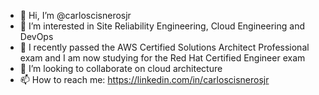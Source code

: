 - 👋 Hi, I’m @carloscisnerosjr
- 👀 I’m interested in Site Reliability Engineering, Cloud Engineering and DevOps
- 🌱 I recently passed the AWS Certified Solutions Architect Professional exam and I am now studying for the Red Hat Certified Engineer exam
- 💞️ I’m looking to collaborate on cloud architecture 
- 📫 How to reach me: https://linkedin.com/in/carloscisnerosjr

<!---
carloscisnerosjr/carloscisnerosjr is a ✨ special ✨ repository because its `README.md` (this file) appears on your GitHub profile.
You can click the Preview link to take a look at your changes.
--->
